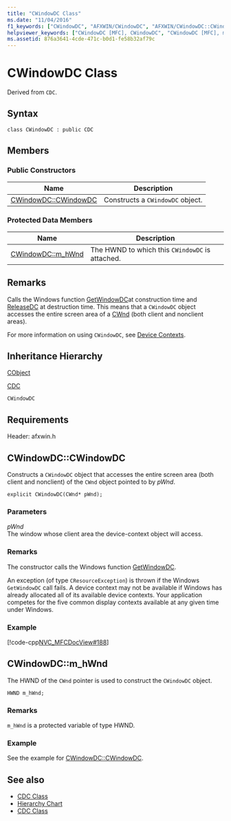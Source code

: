 ```yaml
---
title: "CWindowDC Class"
ms.date: "11/04/2016"
f1_keywords: ["CWindowDC", "AFXWIN/CWindowDC", "AFXWIN/CWindowDC::CWindowDC", "AFXWIN/CWindowDC::m_hWnd"]
helpviewer_keywords: ["CWindowDC [MFC], CWindowDC", "CWindowDC [MFC], m_hWnd"]
ms.assetid: 876a3641-4cde-471c-b0d1-fe58b32af79c
---
```

# CWindowDC Class

Derived from `CDC`.

## Syntax

```
class CWindowDC : public CDC
```

## Members

### Public Constructors

|Name|Description|
|----------|-----------------|
|[CWindowDC::CWindowDC](#cwindowdc)|Constructs a `CWindowDC` object.|

### Protected Data Members

|Name|Description|
|----------|-----------------|
|[CWindowDC::m_hWnd](#m_hwnd)|The HWND to which this `CWindowDC` is attached.|

## Remarks

Calls the Windows function [GetWindowDC](/windows/desktop/api/winuser/nf-winuser-getwindowdc)at construction time and [ReleaseDC](/windows/desktop/api/winuser/nf-winuser-releasedc) at destruction time. This means that a `CWindowDC` object accesses the entire screen area of a [CWnd](../../mfc/reference/cwnd-class.md) (both client and nonclient areas).

For more information on using `CWindowDC`, see [Device Contexts](../../mfc/device-contexts.md).

## Inheritance Hierarchy

[CObject](../../mfc/reference/cobject-class.md)

[CDC](../../mfc/reference/cdc-class.md)

`CWindowDC`

## Requirements

Header: afxwin.h

##  <a name="cwindowdc"></a>  CWindowDC::CWindowDC

Constructs a `CWindowDC` object that accesses the entire screen area (both client and nonclient) of the `CWnd` object pointed to by *pWnd*.

```
explicit CWindowDC(CWnd* pWnd);
```

### Parameters

*pWnd*<br/>
The window whose client area the device-context object will access.

### Remarks

The constructor calls the Windows function [GetWindowDC](/windows/desktop/api/winuser/nf-winuser-getwindowdc).

An exception (of type `CResourceException`) is thrown if the Windows `GetWindowDC` call fails. A device context may not be available if Windows has already allocated all of its available device contexts. Your application competes for the five common display contexts available at any given time under Windows.

### Example

[!code-cpp[NVC_MFCDocView#188](../../mfc/codesnippet/cpp/cwindowdc-class_1.cpp)]

##  <a name="m_hwnd"></a>  CWindowDC::m_hWnd

The HWND of the `CWnd` pointer is used to construct the `CWindowDC` object.

```
HWND m_hWnd;
```

### Remarks

`m_hWnd` is a protected variable of type HWND.

### Example

  See the example for [CWindowDC::CWindowDC](#cwindowdc).

## See also

- [CDC Class](../../mfc/reference/cdc-class.md)
- [Hierarchy Chart](../../mfc/hierarchy-chart.md)
- [CDC Class](../../mfc/reference/cdc-class.md)

